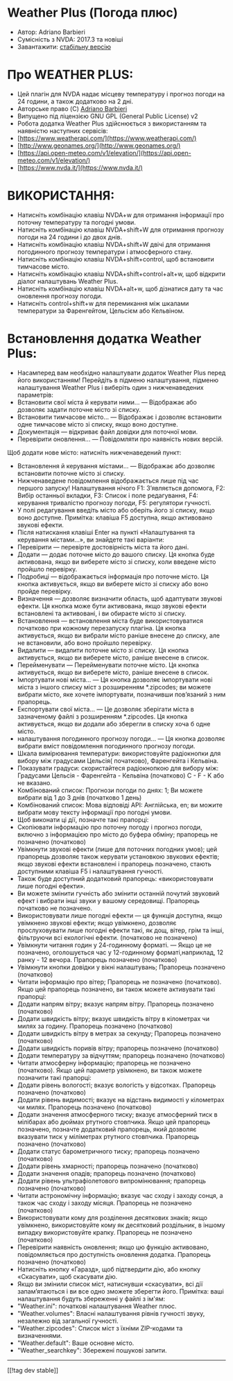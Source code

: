 # Weather Plus (Погода плюс) #

* Автор: Adriano Barbieri
* Сумісність з NVDA: 2017.3 та новіші
* Завантажити: [стабільну версію][1]

# Про WEATHER PLUS: #

* Цей плагін для NVDA надає місцеву температуру і прогноз погоди на 24 години, а також додатково на 2 дні.
* Авторське право (C) [Adriano Barbieri](mailto:adrianobarb@yahoo.it)
* Випущено під ліцензією GNU GPL (General Public License) v2
* Робота додатка Weather Plus здійснюється з використанням та наявністю наступних сервісів:
* [https://www.weatherapi.com/](https://www.weatherapi.com/)
* [http://www.geonames.org/](http://www.geonames.org/)
* [https://api.open-meteo.com/v1/elevation/](https://api.open-meteo.com/v1/elevation/)
* [https://www.nvda.it/](https://www.nvda.it/)

# ВИКОРИСТАННЯ: #

* Натисніть комбінацію клавіш NVDA+w для отримання інформації про поточну температуру та погодні умови.
* Натисніть комбінацію клавіш NVDA+shift+W для отримання прогнозу погоди на 24 години і до двох днів.
* Натисніть комбінацію клавіш NVDA+shift+W двічі для отримання погодинного прогнозу температури і атмосферного стану.
* Натисніть комбінацію клавіш NVDA+shift+control, щоб встановити тимчасове місто.
* Натисніть комбінацію клавіш NVDA+shift+control+alt+w, щоб відкрити діалог налаштувань Weather Plus.
* Натисніть комбінацію клавіш NVDA+alt+w, щоб дізнатися дату та час оновлення прогнозу погоди.
* Натисніть control+shift+w для перемикання між шкалами температури за Фаренгейтом, Цельсієм або Кельвіном.

# Встановлення додатка Weather Plus: #

* Насамперед вам необхідно налаштувати додаток Weather Plus перед його використанням! Перейдіть в підменю налаштування, підменю налаштування Weather Plus і виберіть один з нижченаведених параметрів:
 * Встановити свої міста й керувати ними... — Відображає або дозволяє задати поточне місто зі списку.
 * Встановити тимчасове місто... — Відображає і дозволяє встановити одне тимчасове місто зі списку, якщо воно доступне.
 * Документація — відкриває файл довідки для поточної мови.
 * Перевірити оновлення... — Повідомляти про наявність нових версій.

Щоб додати нове місто: натисніть нижченаведений пункт:
* Встановлення й керування містами... — Відображає або дозволяє встановити поточне місто зі списку.
* Нижченаведене повідомлення відображається лише під час першого запуску! Налаштування нічого F1: З’являється допомога, F2: Вибір останньої вкладки, F3: Список і поле редагування, F4: керування тривалістю прогнозу погоди, F5: регулятори гучності.
* У полі редагування введіть місто або оберіть його зі списку, якщо воно доступне. Примітка: клавіша F5 доступна, якщо активовано звукові ефекти.
* Після натискання клавіші Enter на пункті «Налаштування та керування містами...», ви знайдете такі варіанти:
* Перевірити — перевірте достовірність міста та його дані.
* Додати — додає поточне місто до вашого списку. Ця кнопка буде активована, якщо ви виберете місто зі списку, коли введене місто пройшло перевірку.
* Подробиці — відображається інформація про поточне місто. Ця кнопка активується, якщо ви виберете місто зі списку або воно пройде перевірку.
* Визначення — дозволяє визначити область, щоб адаптувати звукові ефекти. Ця кнопка може бути активована, якщо звукові ефекти встановлені та активовані, і ви обираєте місто зі списку.
* Встановлення — встановлення міста буде використовуватися початково при кожному перезапуску плагіна. Ця кнопка активується, якщо ви вибрали місто раніше внесене до списку, але не встановили, або воно пройшло перевірку.
* Видалити — видалити поточне місто зі списку. Ця кнопка активується, якщо ви виберете місто, раніше внесене в список.
* Перейменувати — Перейменувати поточне місто. Ця кнопка активується, якщо ви виберете місто, раніше внесене в список.
* Імпортувати нові міста... — Ця кнопка дозволяє імпортувати нові міста з іншого списку міст з розширенням *.zipcodes; ви можете вибрати місто, яке хочете імпортувати, позначивши пов’язаний з ним прапорець.
* Експортувати свої міста... — Це дозволяє зберігати міста в зазначеному файлі з розширенням *.zipcodes. Ця кнопка активується, якщо ви додали або зберегли в списку хоча б одне місто.
* налаштування погодинного прогнозу погоди... — Ця кнопка дозволяє вибрати вміст повідомлення погодинного прогнозу погоди.
* Шкала вимірювання температури: використовуйте радіокнопки для вибору між градусами Цельсія( початково), Фаренгейта і Кельвіна.
* Показувати градуси: скористайтеся радіокнопкою для вибору між: Градусами Цельсія - Фаренгейта - Кельвіна (початково) C - F - K або не вказано.
* Комбінований список: Прогнози погоди по днях: 1; Ви можете вибрати від 1 до 3 днів (початково 1 день)
* Комбінований список: Мова відповіді API: Англійська, en; ви можите вибрати мову тексту інформації про погодні умови.
* Щоб виконати ці дії, позначте такі прапорці:
* Скопіювати інформацію про поточну погоду і прогноз погоди, включно з інформацією про місто до буфера обміну; прапорець не позначено (початково)
* Увімкнути звукові ефекти (лише для поточних погодних умов); цей прапорець дозволяє також керувати установкою звукових ефектів; якщо звукові ефекти встановлені і прапорець позначено, стають доступними клавіша F5 і налаштування гучності.
* Також буде доступний додатковий прапорець: «використовувати лише погодні ефекти».
* Ви можете змінити гучність або змінити останній почутий звуковий ефект і вибрати інші звуки у вашому середовищі. Прапорець початково не позначено.
* Використовувати лише погодні ефекти — ця функція доступна, якщо увімкнено звукові ефекти; якщо увімкнено, дозволяє прослуховувати лише погодні ефекти такі, як дощ, вітер, грім та інші, фільтруючи всі екологічні ефекти. (початково не позначено)
* Увімкнути читання годин у 24-годинному форматі. — Якщо це не позначено, оголошується час у 12-годинному форматі,наприклад, 12 ранку - 12 вечора. Прапорець позначено (початково)
* Увімкнути кнопки довідки у вікні налаштувань; Прапорець позначено (початково)
* Читати інформацію про вітер; Прапорець не позначено (початково). Якщо цей прапорець позначено, ви також можете активувати такі прапорці:
* Додати напрям вітру; вказує напрям вітру. Прапорець позначено (початково)
* Додати швидкість вітру; вказує швидкість вітру в кілометрах чи милях за годину. Прапорець позначено (початково)
* Додати швидкість вітру в метрах за секунду; Прапорець позначено (початково)
* Додати швидкість поривів вітру; прапорець позначено (початково)
* Додати температуру за відчуттям; прапорець позначено (початково)
* Читати атмосферну інформацію; прапорець не позначено (початково). Якщо цей параметр увімкнено, ви також можете позначити такі прапорці:
* Додати рівень вологості; вказує вологість у відсотках. Прапорець позначено (початково)
* Додати рівень видимості; вказує на відстань видимості у кілометрах чи милях. Прапорець позначено (початково)
* Додати значення атмосферного тиску; вказує атмосферний тиск в мілібарах або дюймах ртутного стовпчика. Якщо цей прапорець позначено, позначте додатковий прапорець, який дозволяє вказувати тиск у міліметрах ртутного стовпчика. Прапорець позначено (початково)
* Додати статус барометричного тиску; прапорець позначено (початково)
* Додати рівень хмарності; прапорець позначено (початково)
* Додати значення опадів; прапорець позначено (початково)
* Додати рівень ультрафіолетового випромінювання; прапорець позначено (початково)
* Читати астрономічну інформацію; вказує час сходу і заходу сонця, а також час сходу і заходу місяця. Прапорець не позначено (початково)
* Використовувати кому для розділення десяткових знаків; якщо увімкнено, використовуйте кому як десятковий роздільник, в іншому випадку використовуйте крапку. Прапорець не позначено (початково)
* Перевірити наявність оновлення; якщо цю функцію активовано, повідомляється про доступність оновлення додатка. Прапорець позначено (початково)
* Натисніть кнопку «Гаразд», щоб підтвердити дію, або кнопку «Скасувати», щоб скасувати дію.
* Якщо ви змінили список міст, натиснувши «скасувати», всі дії запам’ятаються і ви все одно зможете зберегти його. Примітка: ваші налаштування будуть збереженні у файлі з ім'ям:
* "Weather.ini": початкові налаштування Weather плюс.
* "Weather.volumes": Власні налаштування рівнів гучності звуку, незалежно від загальної гучності.
* "Weather.zipcodes": Список міст з їхніми ZIP-кодами та визначеннями.
* "Weather.default": Ваше основне місто.
* "Weather_searchkey": Збережені пошукові запити.

--------------------------------------------------------------------------------
[[!tag dev stable]]

[1]: https://addons.nvda-project.org/files/get.php?file=wetp
